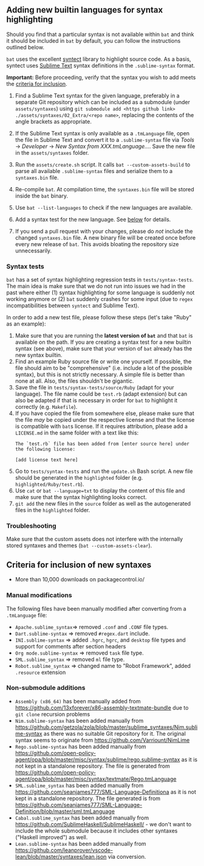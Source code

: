 ## Adding new builtin languages for syntax highlighting

Should you find that a particular syntax is not available within `bat` and think it should be included in `bat` by default, you can follow the instructions outlined below.

`bat` uses the excellent [syntect](https://github.com/trishume/syntect) library to highlight source
code. As a basis, syntect uses [Sublime Text](https://www.sublimetext.com/) syntax definitions
in the `.sublime-syntax` format.

**Important:** Before proceeding, verify that the syntax you wish to add meets the [criteria for inclusion](#Criteria-for-inclusion-of-new-syntaxes).

1. Find a Sublime Text syntax for the given language, preferably in a separate Git repository
   which can be included as a submodule (under `assets/syntaxes`) using
   `git submodule add <https github link> ./assets/syntaxes/02_Extra/<repo name>`, replacing
   the contents of the angle brackets as appropriate.

2. If the Sublime Text syntax is only available as a `.tmLanguage` file, open the file in
   Sublime Text and convert it to a `.sublime-syntax` file via *Tools* -> *Developer* ->
   *New Syntax from XXX.tmLanguage...*. Save the new file in the `assets/syntaxes` folder.

3. Run the `assets/create.sh` script. It calls `bat --custom-assets-build` to parse all available
   `.sublime-syntax` files and serialize them to a `syntaxes.bin` file.

4. Re-compile `bat`. At compilation time, the `syntaxes.bin` file will be stored inside the
   `bat` binary.

5. Use `bat --list-languages` to check if the new languages are available.

6. Add a syntax test for the new language. See [below](#Syntax-tests) for details.

7. If you send a pull request with your changes, please do *not* include the changed `syntaxes.bin`
   file. A new binary file will be created once before every new release of `bat`. This
   avoids bloating the repository size unnecessarily.

### Syntax tests

`bat` has a set of syntax highlighting regression tests in `tests/syntax-tests`. The main idea is
make sure that we do not run into issues we had in the past where either (1) syntax highlighting
for some language is suddenly not working anymore or (2) `bat` suddenly crashes for some input (due
to `regex` incompatibilities between `syntect` and Sublime Text).

In order to add a new test file, please follow these steps (let's take "Ruby" as an example):

1. Make sure that you are running the **latest version of `bat`** and that `bat` is available on
   the path. If you are creating a syntax test for a new builtin syntax (see above), make sure that
   your version of `bat` already has the new syntax builtin.
2. Find an example Ruby source file or write one yourself. If possible, the file should aim to be
   "comprehensive" (i.e. include a lot of the possible syntax), but this is not strictly necessary.
   A simple file is better than none at all. Also, the files shouldn't be gigantic.
3. Save the file in `tests/syntax-tests/source/Ruby` (adapt for your language). The file name could
   be `test.rb` (adapt extension) but can also be adapted if that is necessary in order for `bat` to
   highlight it correctly (e.g. `Makefile`).
4. If you have copied the file from somewhere else, please make sure that the file *may* be copied
   under the respective license and that the license is compatible with `bat`s license. If it
   requires attribution, please add a `LICENSE.md` in the same folder with a text like this:
    ```
    The `test.rb` file has been added from [enter source here] under the following license:

    [add license text here]
    ```
5. Go to `tests/syntax-tests` and run the `update.sh` Bash script. A new file should be generated
   in the `highlighted` folder (e.g. `highlighted/Ruby/test.rb`).
6. Use `cat` or `bat --language=txt` to display the content of this file and make sure that the
   syntax highlighting looks correct.
7. `git add` the new files in the `source` folder as well as the autogenerated files in the
   `highlighted` folder.

### Troubleshooting

Make sure that the custom assets does not interfere with the internally stored syntaxes and
themes (`bat --custom-assets-clear`).

## Criteria for inclusion of new syntaxes

* More than 10,000 downloads on packagecontrol.io/

### Manual modifications

The following files have been manually modified after converting from a `.tmLanguage` file:

* `Apache.sublime_syntax`=> removed `.conf` and `.CONF` file types.
* `Dart.sublime-syntax` => removed `#regex.dart` include.
* `INI.sublime-syntax` => added `.hgrc`, `hgrc`, and `desktop` file types and support for comments after section headers
* `Org mode.sublime-syntax` => removed `task` file type.
* `SML.sublime_syntax` => removed `ml` file type.
* `Robot.sublime_syntax` => changed name to "Robot Framework", added `.resource` extension

### Non-submodule additions

* `Assembly (x86_64)` has been manually added from https://github.com/13xforever/x86-assembly-textmate-bundle due to `git clone` recursion problems
* `Nim.sublime-syntax` has been added manually from https://github.com/getzola/zola/blob/master/sublime_syntaxes/Nim.sublime-syntax as there was no suitable Git repository for it. The original syntax seems to originate from https://github.com/Varriount/NimLime
* `Rego.sublime-syntax` has been added manually from https://github.com/open-policy-agent/opa/blob/master/misc/syntax/sublime/rego.sublime-syntax
   as it is not kept in a standalone repository. The file is generated from
   https://github.com/open-policy-agent/opa/blob/master/misc/syntax/textmate/Rego.tmLanguage
* `SML.sublime_syntax` has been added manually from
   https://github.com/seanjames777/SML-Language-Definitiona as it is not
   kept in a standalone repository. The file generated is from
   https://github.com/seanjames777/SML-Language-Definition/blob/master/sml.tmLanguage
* `Cabal.sublime_syntax` has been added manually from
  https://github.com/SublimeHaskell/SublimeHaskell/ - we don't want to include the whole submodule because it includes other syntaxes ("Haskell improved") as well.
* `Lean.sublime-syntax` has been added manually from https://github.com/leanprover/vscode-lean/blob/master/syntaxes/lean.json via conversion.
